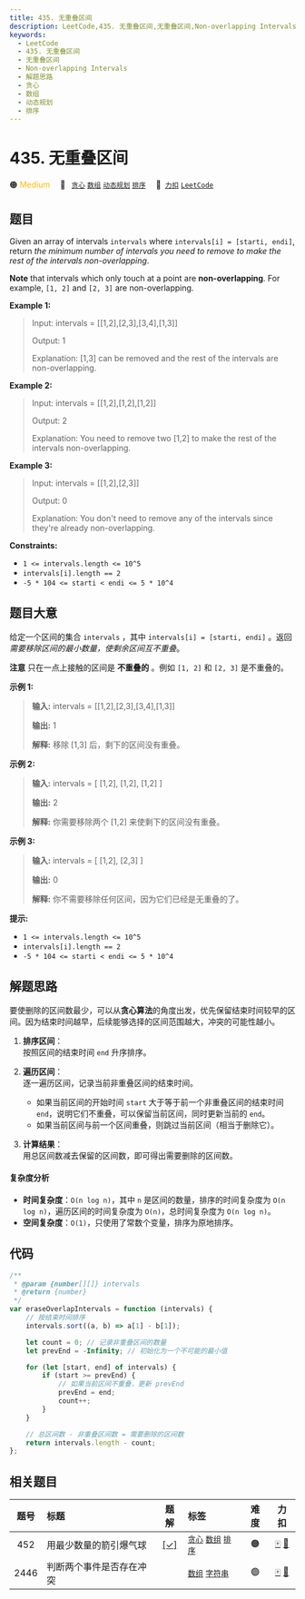 ```yaml
---
title: 435. 无重叠区间
description: LeetCode,435. 无重叠区间,无重叠区间,Non-overlapping Intervals,解题思路,贪心,数组,动态规划,排序
keywords:
  - LeetCode
  - 435. 无重叠区间
  - 无重叠区间
  - Non-overlapping Intervals
  - 解题思路
  - 贪心
  - 数组
  - 动态规划
  - 排序
---
```


# 435. 无重叠区间

🟠 <font color=#ffb800>Medium</font>&emsp; 🔖&ensp; [`贪心`](/tag/greedy.md) [`数组`](/tag/array.md) [`动态规划`](/tag/dynamic-programming.md) [`排序`](/tag/sorting.md)&emsp; 🔗&ensp;[`力扣`](https://leetcode.cn/problems/non-overlapping-intervals) [`LeetCode`](https://leetcode.com/problems/non-overlapping-intervals)

## 题目

Given an array of intervals `intervals` where `intervals[i] = [starti, endi]`,
return _the minimum number of intervals you need to remove to make the rest of
the intervals non-overlapping_.

**Note** that intervals which only touch at a point are **non-overlapping**.
For example, `[1, 2]` and `[2, 3]` are non-overlapping.

**Example 1:**

> Input: intervals = [[1,2],[2,3],[3,4],[1,3]]
>
> Output: 1
>
> Explanation: [1,3] can be removed and the rest of the intervals are non-overlapping.

**Example 2:**

> Input: intervals = [[1,2],[1,2],[1,2]]
>
> Output: 2
>
> Explanation: You need to remove two [1,2] to make the rest of the intervals non-overlapping.

**Example 3:**

> Input: intervals = [[1,2],[2,3]]
>
> Output: 0
>
> Explanation: You don't need to remove any of the intervals since they're already non-overlapping.

**Constraints:**

- `1 <= intervals.length <= 10^5`
- `intervals[i].length == 2`
- `-5 * 104 <= starti < endi <= 5 * 10^4`

## 题目大意

给定一个区间的集合 `intervals` ，其中 `intervals[i] = [starti, endi]` 。返回 _需要移除区间的最小数量，使剩余区间互不重叠_。

**注意** 只在一点上接触的区间是 **不重叠的** 。例如 `[1, 2]` 和 `[2, 3]` 是不重叠的。

**示例 1:**

> **输入:** intervals = [[1,2],[2,3],[3,4],[1,3]]
>
> **输出:** 1
>
> **解释:** 移除 [1,3] 后，剩下的区间没有重叠。

**示例 2:**

> **输入:** intervals = [ [1,2], [1,2], [1,2] ]
>
> **输出:** 2
>
> **解释:** 你需要移除两个 [1,2] 来使剩下的区间没有重叠。

**示例 3:**

> **输入:** intervals = [ [1,2], [2,3] ]
>
> **输出:** 0
>
> **解释:** 你不需要移除任何区间，因为它们已经是无重叠的了。

**提示:**

- `1 <= intervals.length <= 10^5`
- `intervals[i].length == 2`
- `-5 * 104 <= starti < endi <= 5 * 10^4`

## 解题思路

要使删除的区间数最少，可以从**贪心算法**的角度出发，优先保留结束时间较早的区间。因为结束时间越早，后续能够选择的区间范围越大，冲突的可能性越小。

1. **排序区间**：  
   按照区间的结束时间 `end` 升序排序。

2. **遍历区间**：  
   逐一遍历区间，记录当前非重叠区间的结束时间。

   - 如果当前区间的开始时间 `start` 大于等于前一个非重叠区间的结束时间 `end`，说明它们不重叠，可以保留当前区间，同时更新当前的 `end`。
   - 如果当前区间与前一个区间重叠，则跳过当前区间（相当于删除它）。

3. **计算结果**：  
   用总区间数减去保留的区间数，即可得出需要删除的区间数。

#### 复杂度分析

- **时间复杂度**：`O(n log n)`，其中 `n` 是区间的数量，排序的时间复杂度为 `O(n log n)`，遍历区间的时间复杂度为 `O(n)`，总时间复杂度为 `O(n log n)`。
- **空间复杂度**：`O(1)`，只使用了常数个变量，排序为原地排序。

## 代码

```javascript
/**
 * @param {number[][]} intervals
 * @return {number}
 */
var eraseOverlapIntervals = function (intervals) {
	// 按结束时间排序
	intervals.sort((a, b) => a[1] - b[1]);

	let count = 0; // 记录非重叠区间的数量
	let prevEnd = -Infinity; // 初始化为一个不可能的最小值

	for (let [start, end] of intervals) {
		if (start >= prevEnd) {
			// 如果当前区间不重叠，更新 prevEnd
			prevEnd = end;
			count++;
		}
	}

	// 总区间数 - 非重叠区间数 = 需要删除的区间数
	return intervals.length - count;
};
```

## 相关题目

<!-- prettier-ignore -->
| 题号 | 标题 | 题解 | 标签 | 难度 | 力扣 |
| :------: | :------ | :------: | :------ | :------: | :------: |
| 452 | 用最少数量的箭引爆气球 | [[✓]](/problem/0452.md) |  [`贪心`](/tag/greedy.md) [`数组`](/tag/array.md) [`排序`](/tag/sorting.md) | 🟠 | [🀄️](https://leetcode.cn/problems/minimum-number-of-arrows-to-burst-balloons) [🔗](https://leetcode.com/problems/minimum-number-of-arrows-to-burst-balloons) |
| 2446 | 判断两个事件是否存在冲突 |  |  [`数组`](/tag/array.md) [`字符串`](/tag/string.md) | 🟢 | [🀄️](https://leetcode.cn/problems/determine-if-two-events-have-conflict) [🔗](https://leetcode.com/problems/determine-if-two-events-have-conflict) |